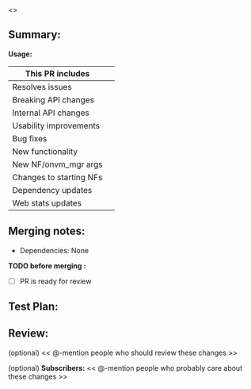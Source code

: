 <!-- Hey, thanks for contributing to openNetVM! When submitting your Pull Request, please make sure you're submitting to the sdnfv:develop branch. Once we have a good set of merged PR's on develop, we'll merge everything to sdnfv:master for a release. -->

<<Replace this line with a short description of the changes>>

<!-- Add detailed description and provide running instructions -->
## Summary:

**Usage:**

<!-- Check list of the things this PR accomplishes -->
| This PR includes         |          |
| ------------------------ | -------- |
| Resolves issues          | <!-- Provide a list of issues --> 
| Breaking API changes     |
| Internal API changes     |
| Usability improvements   |  
| Bug fixes                |
| New functionality        |
| New NF/onvm_mgr args     | 
| Changes to starting NFs  |  
| Dependency updates       | 
| Web stats updates        | 


<!-- If the pr has any dependencies or merge quirks note them here -->
## Merging notes:
 - Dependencies: None  

**TODO before merging :**
 - [ ] PR is ready for review


<!-- What you did to test the PR, what needs to be done -->
## Test Plan:

<!-- Notes about what you think should be reviewed, any specific hacks in this PR -->
## Review: 
(optional) << @-mention people who should review these changes >>

(optional) **Subscribers:** << @-mention people who probably care about these changes >>
